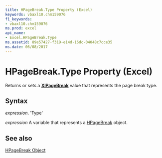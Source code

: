 ```yaml
---
title: HPageBreak.Type Property (Excel)
keywords: vbaxl10.chm159076
f1_keywords:
- vbaxl10.chm159076
ms.prod: excel
api_name:
- Excel.HPageBreak.Type
ms.assetid: 89e57427-f319-e14d-16dc-04048c7cce35
ms.date: 06/08/2017
---
```



# HPageBreak.Type Property (Excel)

Returns or sets a  **[XlPageBreak](Excel.XlPageBreak.md)** value that represents the page break type.


## Syntax

 _expression_. 'Type'

 _expression_ A variable that represents a [HPageBreak](./Excel.HPageBreak.md) object.


## See also


[HPageBreak Object](Excel.HPageBreak.md)

